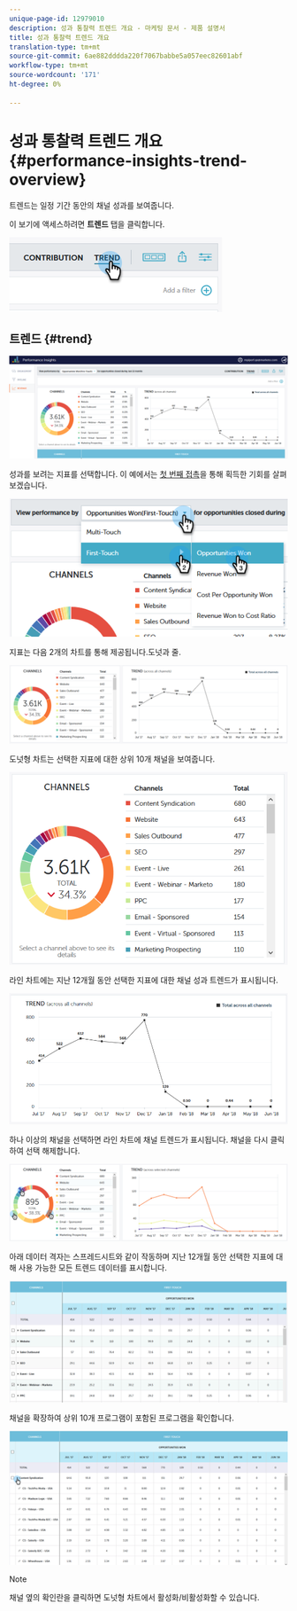 ```yaml
---
unique-page-id: 12979010
description: 성과 통찰력 트렌드 개요 - 마케팅 문서 - 제품 설명서
title: 성과 통찰력 트렌드 개요
translation-type: tm+mt
source-git-commit: 6ae882dddda220f7067babbe5a057eec82601abf
workflow-type: tm+mt
source-wordcount: '171'
ht-degree: 0%

---
```



# 성과 통찰력 트렌드 개요 {#performance-insights-trend-overview}

트렌드는 일정 기간 동안의 채널 성과를 보여줍니다.

이 보기에 액세스하려면 **트렌드** 탭을 클릭합니다.

![](assets/1.png)

## 트렌드 {#trend}

![](assets/2-1.png)

성과를 보려는 지표를 선택합니다. 이 예에서는 [첫 번째 접촉](https://docs.marketo.com/display/DOCS/Understanding+Attribution)을 통해 획득한 기회를 살펴보겠습니다.

![](assets/3-2.png)

지표는 다음 2개의 차트를 통해 제공됩니다.도넛과 줄.

![](assets/4-1.png)

도넛형 차트는 선택한 지표에 대한 상위 10개 채널을 보여줍니다.

![](assets/5-2.png)

라인 차트에는 지난 12개월 동안 선택한 지표에 대한 채널 성과 트렌드가 표시됩니다.

![](assets/6-1.png)

하나 이상의 채널을 선택하면 라인 차트에 채널 트렌드가 표시됩니다. 채널을 다시 클릭하여 선택 해제합니다.

![](assets/7.png)

아래 데이터 격자는 스프레드시트와 같이 작동하며 지난 12개월 동안 선택한 지표에 대해 사용 가능한 모든 트렌드 데이터를 표시합니다.

![](assets/8.png)

채널을 확장하여 상위 10개 프로그램이 포함된 프로그램을 확인합니다.

![](assets/9-1.png)

>[!NOTE]
>
>채널 옆의 확인란을 클릭하면 도넛형 차트에서 활성화/비활성화할 수 있습니다.

